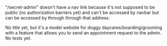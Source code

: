 "/secret-admin" doesn't have a nav link because it's not supposed to be public (no authorization barriers yet) and can't be accessed by navbar but can be accessed by through through that address. 

No title yet, but it's a model website for doggy daycares/boarding/grooming with a feature that allows you to send an appointment request to the admin. No tests yet. 